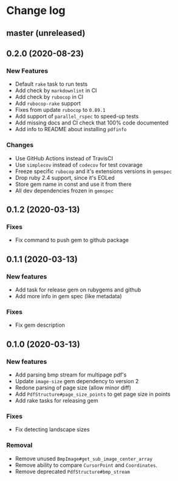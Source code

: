 # Change log

## master (unreleased)

## 0.2.0 (2020-08-23)

### New Features

* Default `rake` task to run tests
* Add check by `markdownlint` in CI
* Add check by `rubocop` in CI
* Add `rubocop-rake` support
* Fixes from update `rubocop` to `0.89.1`
* Add support of `parallel_rspec` to speed-up tests
* Add missing docs and CI check that 100% code documented
* Add info to README about installing `pdfinfo`

### Changes

* Use GitHub Actions instead of TravisCI
* Use `simplecov` instead of `codecov` for test covarage
* Freeze specific `rubocop` and it's extensions versions in `gemspec`
* Drop ruby 2.4 support, since it's EOLed
* Store gem name in const and use it from there
* All dev dependencies frozen in `gemspec`

## 0.1.2 (2020-03-13)

### Fixes

* Fix command to push gem to github package

## 0.1.1 (2020-03-13)

### New features

* Add task for release gem on rubygems and github
* Add more info in gem spec (like metadata)

### Fixes

* Fix gem description

## 0.1.0 (2020-03-13)

### New features

* Add parsing bmp stream for multipage pdf's
* Update `image-size` gem dependency to version 2  
* Redone parsing of page size (allow minor diff)
* Add `PdfStructure#page_size_points` to get page size in points
* Add rake tasks for releasing gem

### Fixes

* Fix detecting landscape sizes

### Removal

* Remove unused `BmpImage#get_sub_image_center_array`
* Remove ability to compare `CursorPoint` and `Coordinates`.
* Remove deprecated `PdfStructure#bmp_stream`
